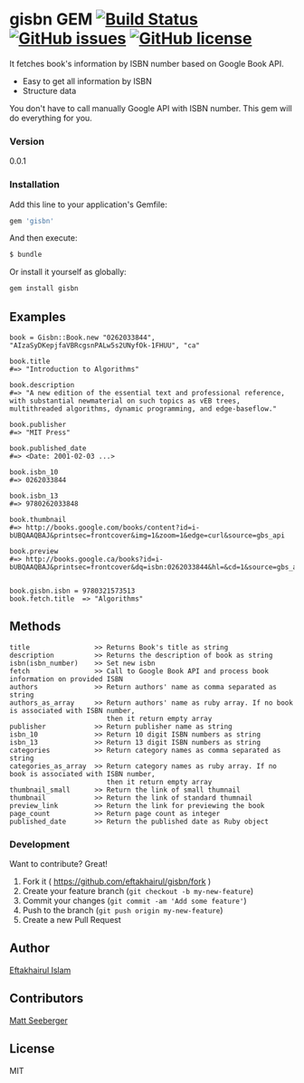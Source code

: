 # gisbn GEM  [![Build Status](https://travis-ci.org/eftakhairul/gisbn.svg?branch=master)](https://travis-ci.org/eftakhairul/gisbn) [![GitHub issues](https://img.shields.io/github/issues/eftakhairul/gisbn.svg)](https://github.com/eftakhairul/gisbn/issues)  [![GitHub license](https://img.shields.io/badge/license-MIT-blue.svg)](https://raw.githubusercontent.com/eftakhairul/gisbn/master/LICENSE.txt)

It fetches book's information by ISBN number based on Google Book API.

  - Easy to get all information by ISBN
  - Structure data

You don't have to call manually Google API with ISBN number. This gem will do everything for you.



### Version
0.0.1


### Installation
Add this line to your application's Gemfile:

```ruby
gem 'gisbn'
```

And then execute:

```sh
$ bundle
```

Or install it yourself as globally:

```sh
gem install gisbn
```


## Examples
    book = Gisbn::Book.new "0262033844", "AIzaSyDKepjfaVBRcgsnPALw5s2UNyfOk-1FHUU", "ca"

    book.title
    #=> "Introduction to Algorithms"

    book.description
    #=> "A new edition of the essential text and professional reference, with substantial newmaterial on such topics as vEB trees, multithreaded algorithms, dynamic programming, and edge-baseflow."

    book.publisher
    #=> "MIT Press"

    book.published_date
    #=> <Date: 2001-02-03 ...>

    book.isbn_10
    #=> 0262033844

    book.isbn_13
    #=> 9780262033848

    book.thumbnail
    #=> http://books.google.com/books/content?id=i-bUBQAAQBAJ&printsec=frontcover&img=1&zoom=1&edge=curl&source=gbs_api

    book.preview
    #=> http://books.google.ca/books?id=i-bUBQAAQBAJ&printsec=frontcover&dq=isbn:0262033844&hl=&cd=1&source=gbs_api


    book.gisbn.isbn = 9780321573513
    book.fetch.title  => "Algorithms"



## Methods
    title                >> Returns Book's title as string
    description          >> Returns the description of book as string
    isbn(isbn_number)    >> Set new isbn
    fetch                >> Call to Google Book API and process book information on provided ISBN
    authors              >> Return authors' name as comma separated as string
    authors_as_array     >> Return authors' name as ruby array. If no book is associated with ISBN number,
                            then it return empty array
    publisher            >> Return publisher name as string
    isbn_10              >> Return 10 digit ISBN numbers as string
    isbn_13              >> Return 13 digit ISBN numbers as string
    categories           >> Return category names as comma separated as string
    categories_as_array  >> Return category names as ruby array. If no book is associated with ISBN number,
                            then it return empty array
    thumbnail_small      >> Return the link of small thumnail
    thumbnail            >> Return the link of standard thumnail
    preview_link         >> Return the link for previewing the book
    page_count           >> Return page count as integer
    published_date       >> Return the published date as Ruby object


### Development

Want to contribute? Great!

1. Fork it ( https://github.com/eftakhairul/gisbn/fork )
2. Create your feature branch (`git checkout -b my-new-feature`)
3. Commit your changes (`git commit -am 'Add some feature'`)
4. Push to the branch (`git push origin my-new-feature`)
5. Create a new Pull Request


Author
-----------
[Eftakhairul Islam](https://eftakhairul.com)

Contributors
-----------
[Matt Seeberger](https://github.com/thebeardedgeek)

License
----
MIT




